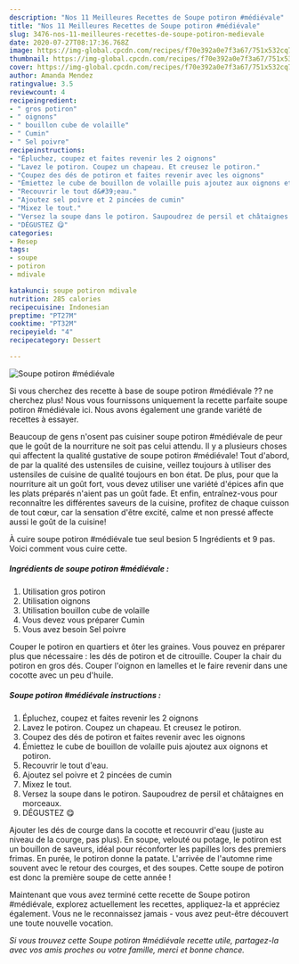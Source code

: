 ```yaml
---
description: "Nos 11 Meilleures Recettes de Soupe potiron #médiévale"
title: "Nos 11 Meilleures Recettes de Soupe potiron #médiévale"
slug: 3476-nos-11-meilleures-recettes-de-soupe-potiron-medievale
date: 2020-07-27T08:17:36.768Z
image: https://img-global.cpcdn.com/recipes/f70e392a0e7f3a67/751x532cq70/soupe-potiron-medievale-photo-principale-de-la-recette.jpg
thumbnail: https://img-global.cpcdn.com/recipes/f70e392a0e7f3a67/751x532cq70/soupe-potiron-medievale-photo-principale-de-la-recette.jpg
cover: https://img-global.cpcdn.com/recipes/f70e392a0e7f3a67/751x532cq70/soupe-potiron-medievale-photo-principale-de-la-recette.jpg
author: Amanda Mendez
ratingvalue: 3.5
reviewcount: 4
recipeingredient:
- " gros potiron"
- " oignons"
- " bouillon cube de volaille"
- " Cumin"
- " Sel poivre"
recipeinstructions:
- "Épluchez, coupez et faites revenir les 2 oignons"
- "Lavez le potiron. Coupez un chapeau. Et creusez le potiron."
- "Coupez des dés de potiron et faites revenir avec les oignons"
- "Émiettez le cube de bouillon de volaille puis ajoutez aux oignons et potiron."
- "Recouvrir le tout d&#39;eau."
- "Ajoutez sel poivre et 2 pincées de cumin"
- "Mixez le tout."
- "Versez la soupe dans le potiron. Saupoudrez de persil et châtaignes en morceaux."
- "DÉGUSTEZ 😋"
categories:
- Resep
tags:
- soupe
- potiron
- mdivale

katakunci: soupe potiron mdivale 
nutrition: 285 calories
recipecuisine: Indonesian
preptime: "PT27M"
cooktime: "PT32M"
recipeyield: "4"
recipecategory: Dessert

---
```



![Soupe potiron #médiévale](https://img-global.cpcdn.com/recipes/f70e392a0e7f3a67/751x532cq70/soupe-potiron-medievale-photo-principale-de-la-recette.jpg)

Si vous cherchez des recette à base de soupe potiron #médiévale ?? ne cherchez plus! Nous vous fournissons uniquement la recette parfaite soupe potiron #médiévale ici. Nous avons également une grande variété de recettes à essayer.

Beaucoup de gens n'osent pas cuisiner soupe potiron #médiévale de peur que le goût de la nourriture ne soit pas celui attendu. Il y a plusieurs choses qui affectent la qualité gustative de soupe potiron #médiévale! Tout d'abord, de par la qualité des ustensiles de cuisine, veillez toujours à utiliser des ustensiles de cuisine de qualité toujours en bon état. De plus, pour que la nourriture ait un goût fort, vous devez utiliser une variété d'épices afin que les plats préparés n'aient pas un goût fade. Et enfin, entraînez-vous pour reconnaître les différentes saveurs de la cuisine, profitez de chaque cuisson de tout cœur, car la sensation d'être excité, calme et non pressé affecte aussi le goût de la cuisine!

<!--inarticleads1-->

À cuire soupe potiron #médiévale tue seul besion 5 Ingrédients et 9 pas. Voici comment vous cuire cette.

##### Ingrédients de soupe potiron #médiévale :

1. Utilisation  gros potiron
1. Utilisation  oignons
1. Utilisation  bouillon cube de volaille
1. Vous devez vous préparer  Cumin
1. Vous avez besoin  Sel poivre


Couper le potiron en quartiers et ôter les graines. Vous pouvez en préparer plus que nécessaire : les dés de potiron et de citrouille. Couper la chair du potiron en gros dés. Couper l&#39;oignon en lamelles et le faire revenir dans une cocotte avec un peu d&#39;huile. 

<!--inarticleads2-->

##### Soupe potiron #médiévale instructions :

1. Épluchez, coupez et faites revenir les 2 oignons
1. Lavez le potiron. Coupez un chapeau. Et creusez le potiron.
1. Coupez des dés de potiron et faites revenir avec les oignons
1. Émiettez le cube de bouillon de volaille puis ajoutez aux oignons et potiron.
1. Recouvrir le tout d&#39;eau.
1. Ajoutez sel poivre et 2 pincées de cumin
1. Mixez le tout.
1. Versez la soupe dans le potiron. Saupoudrez de persil et châtaignes en morceaux.
1. DÉGUSTEZ 😋


Ajouter les dés de courge dans la cocotte et recouvrir d&#39;eau (juste au niveau de la courge, pas plus). En soupe, velouté ou potage, le potiron est un bouillon de saveurs, idéal pour réconforter les papilles lors des premiers frimas. En purée, le potiron donne la patate. L&#39;arrivée de l&#39;automne rime souvent avec le retour des courges, et des soupes. Cette soupe de potiron est donc la première soupe de cette année ! 

<!--inarticleads1-->

<p>
Maintenant que vous avez terminé cette recette de Soupe potiron #médiévale, explorez actuellement les recettes, appliquez-la et appréciez également. Vous ne le reconnaissez jamais - vous avez peut-être découvert une toute nouvelle vocation.
</p>

<p>
<i>Si vous trouvez cette Soupe potiron #médiévale recette utile, partagez-la avec vos amis proches ou votre famille, merci et bonne chance.</i>
</p>

